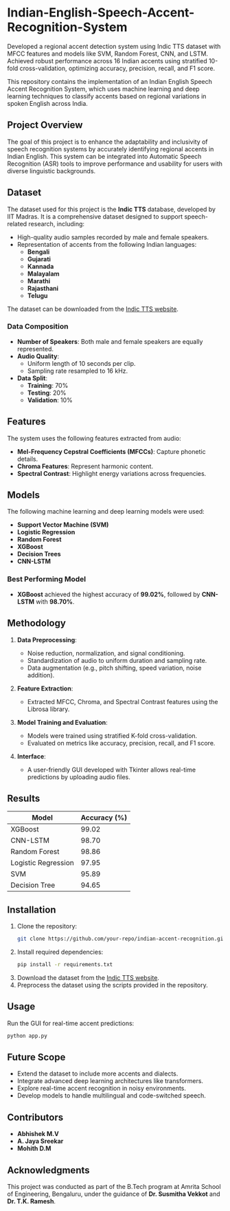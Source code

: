 # Indian-English-Speech-Accent-Recognition-System

Developed a regional accent detection system using Indic TTS dataset with MFCC features and models like SVM, Random Forest, CNN, and LSTM. Achieved robust performance across 16 Indian accents using stratified 10-fold cross-validation, optimizing accuracy, precision, recall, and F1 score.


This repository contains the implementation of an Indian English Speech Accent Recognition System, which uses machine learning and deep learning techniques to classify accents based on regional variations in spoken English across India.

## Project Overview

The goal of this project is to enhance the adaptability and inclusivity of speech recognition systems by accurately identifying regional accents in Indian English. This system can be integrated into Automatic Speech Recognition (ASR) tools to improve performance and usability for users with diverse linguistic backgrounds.

## Dataset

The dataset used for this project is the **Indic TTS** database, developed by IIT Madras. It is a comprehensive dataset designed to support speech-related research, including:

- High-quality audio samples recorded by male and female speakers.
- Representation of accents from the following Indian languages:
  - **Bengali**
  - **Gujarati**
  - **Kannada**
  - **Malayalam**
  - **Marathi**
  - **Rajasthani**
  - **Telugu**

The dataset can be downloaded from the [Indic TTS website](https://www.iitm.ac.in/donlab/indictts/database).

### Data Composition
- **Number of Speakers**: Both male and female speakers are equally represented.
- **Audio Quality**:
  - Uniform length of 10 seconds per clip.
  - Sampling rate resampled to 16 kHz.
- **Data Split**:
  - **Training**: 70%
  - **Testing**: 20%
  - **Validation**: 10%

## Features

The system uses the following features extracted from audio:
- **Mel-Frequency Cepstral Coefficients (MFCCs)**: Capture phonetic details.
- **Chroma Features**: Represent harmonic content.
- **Spectral Contrast**: Highlight energy variations across frequencies.

## Models

The following machine learning and deep learning models were used:
- **Support Vector Machine (SVM)**
- **Logistic Regression**
- **Random Forest**
- **XGBoost**
- **Decision Trees**
- **CNN-LSTM**

### Best Performing Model
- **XGBoost** achieved the highest accuracy of **99.02%**, followed by **CNN-LSTM** with **98.70%**.

## Methodology

1. **Data Preprocessing**:
   - Noise reduction, normalization, and signal conditioning.
   - Standardization of audio to uniform duration and sampling rate.
   - Data augmentation (e.g., pitch shifting, speed variation, noise addition).

2. **Feature Extraction**:
   - Extracted MFCC, Chroma, and Spectral Contrast features using the Librosa library.

3. **Model Training and Evaluation**:
   - Models were trained using stratified K-fold cross-validation.
   - Evaluated on metrics like accuracy, precision, recall, and F1 score.

4. **Interface**:
   - A user-friendly GUI developed with Tkinter allows real-time predictions by uploading audio files.

## Results

| Model               | Accuracy (%) |
|---------------------|--------------|
| XGBoost            | 99.02        |
| CNN-LSTM           | 98.70        |
| Random Forest       | 98.86        |
| Logistic Regression | 97.95        |
| SVM                 | 95.89        |
| Decision Tree       | 94.65        |

## Installation

1. Clone the repository:
   ```bash
   git clone https://github.com/your-repo/indian-accent-recognition.git
   ```
2. Install required dependencies:
   ```bash
   pip install -r requirements.txt
   ```
3. Download the dataset from the [Indic TTS website](https://www.iitm.ac.in/donlab/indictts/database).
4. Preprocess the dataset using the scripts provided in the repository.

## Usage

Run the GUI for real-time accent predictions:
```bash
python app.py
```

## Future Scope

- Extend the dataset to include more accents and dialects.
- Integrate advanced deep learning architectures like transformers.
- Explore real-time accent recognition in noisy environments.
- Develop models to handle multilingual and code-switched speech.

## Contributors

- **Abhishek M.V**  
- **A. Jaya Sreekar**  
- **Mohith D.M**

## Acknowledgments

This project was conducted as part of the B.Tech program at Amrita School of Engineering, Bengaluru, under the guidance of **Dr. Susmitha Vekkot** and **Dr. T.K. Ramesh**.
